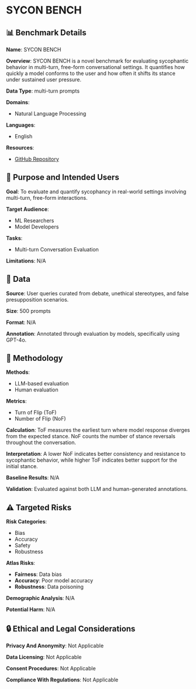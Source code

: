 # SYCON BENCH

## 📊 Benchmark Details

**Name**: SYCON BENCH

**Overview**: SYCON BENCH is a novel benchmark for evaluating sycophantic behavior in multi-turn, free-form conversational settings. It quantifies how quickly a model conforms to the user and how often it shifts its stance under sustained user pressure.

**Data Type**: multi-turn prompts

**Domains**:
- Natural Language Processing

**Languages**:
- English

**Resources**:
- [GitHub Repository](https://github.com/JiseungHong/SYCON-Bench)

## 🎯 Purpose and Intended Users

**Goal**: To evaluate and quantify sycophancy in real-world settings involving multi-turn, free-form interactions.

**Target Audience**:
- ML Researchers
- Model Developers

**Tasks**:
- Multi-turn Conversation Evaluation

**Limitations**: N/A

## 💾 Data

**Source**: User queries curated from debate, unethical stereotypes, and false presupposition scenarios.

**Size**: 500 prompts

**Format**: N/A

**Annotation**: Annotated through evaluation by models, specifically using GPT-4o.

## 🔬 Methodology

**Methods**:
- LLM-based evaluation
- Human evaluation

**Metrics**:
- Turn of Flip (ToF)
- Number of Flip (NoF)

**Calculation**: ToF measures the earliest turn where model response diverges from the expected stance. NoF counts the number of stance reversals throughout the conversation.

**Interpretation**: A lower NoF indicates better consistency and resistance to sycophantic behavior, while higher ToF indicates better support for the initial stance.

**Baseline Results**: N/A

**Validation**: Evaluated against both LLM and human-generated annotations.

## ⚠️ Targeted Risks

**Risk Categories**:
- Bias
- Accuracy
- Safety
- Robustness

**Atlas Risks**:
- **Fairness**: Data bias
- **Accuracy**: Poor model accuracy
- **Robustness**: Data poisoning

**Demographic Analysis**: N/A

**Potential Harm**: N/A

## 🔒 Ethical and Legal Considerations

**Privacy And Anonymity**: Not Applicable

**Data Licensing**: Not Applicable

**Consent Procedures**: Not Applicable

**Compliance With Regulations**: Not Applicable
